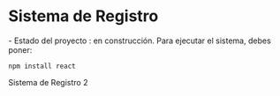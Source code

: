 <h1> Sistema de Registro </h1>
- Estado del proyecto : en construcción.
Para ejecutar el sistema, debes poner:

```npm install react```



Sistema de Registro 2
